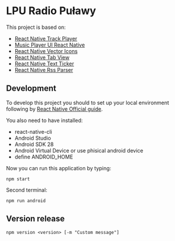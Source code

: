 # LPU Radio Puławy

This project is based on:
- [React Native Track Player](https://github.com/react-native-kit/react-native-track-player)
- [Music Player UI React Native](https://github.com/Belgin-Android/Music-Player-UI-React-Native)
- [React Native Vector Icons](https://github.com/oblador/react-native-vector-icons)
- [React Native Tab View](https://github.com/satya164/react-native-tab-view)
- [React Native Text Ticker](https://github.com/deanhet/react-native-text-ticker)
- [React Native Rss Parser](https://github.com/jameslawler/react-native-rss-parser)

## Development
To develop this project you should to set up your local environment following by [React Native Official guide](https://reactnative.dev/docs/environment-setup).

You also need to have installed:
- react-native-cli
- Android Studio
- Android SDK 28
- Android Virtual Device or use phisical android device
- define ANDROID_HOME

Now you can run this application by typing:
```
npm start
```

Second terminal:
```
npm run android
```

## Version release

```
npm version <version> [-m "Custom message"]
```
